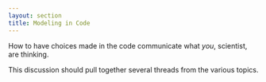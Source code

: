 ```yaml
---
layout: section
title: Modeling in Code
---
```


How to have choices made in the code communicate what *you*, scientist, are
thinking.

This discussion should pull together several threads from the various topics.
